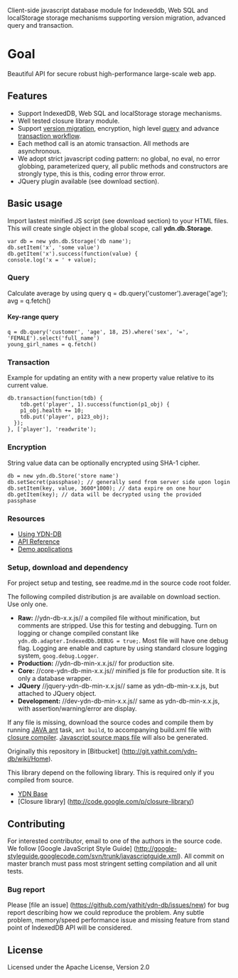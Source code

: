Client-side javascript database module for Indexeddb, Web SQL and localStorage storage mechanisms supporting version migration, advanced query and transaction.

# Goal 

Beautiful API for secure robust high-performance large-scale web app.

## Features

* Support IndexedDB, Web SQL and localStorage storage mechanisms.
* Well tested closure library module.
* Support [version migration](http://dev.yathit.com/ydn-db/using/schema.html), encryption, high level [query](http://dev.yathit.com/ydn-db/starting/query.html) and advance [transaction workflow](http://dev.yathit.com/ydn-db/starting/transaction.html).
* Each method call is an atomic transaction. All methods are asynchronous.
* We adopt strict javascript coding pattern: no global, no eval, no error globbing, parameterized query, all public methods and constructors are strongly type, this is this, coding error throw error. 
* JQuery plugin available (see download section).

## Basic usage 

Import lastest minified JS script (see download section) to your HTML files. This will create single object in the global scope, call **ydn.db.Storage**.

    var db = new ydn.db.Storage('db name');
    db.setItem('x', 'some value')
    db.getItem('x').success(function(value) {
    console.log('x = ' + value);


### Query 
Calculate average by using query
    q = db.query('customer').average('age');
    avg = q.fetch()

#### Key-range query 
    q = db.query('customer', 'age', 18, 25).where('sex', '=', 'FEMALE').select('full_name')
    young_girl_names = q.fetch()

### Transaction 

Example for updating an entity with a new property value relative to its current value.

    db.transaction(function(tdb) {
        tdb.get('player', 1).success(function(p1_obj) {
        p1_obj.health += 10;
        tdb.put('player', p123_obj);
      });
    }, ['player'], 'readwrite');

### Encryption 
String value data can be optionally encrypted using SHA-1 cipher. 

    db = new ydn.db.Store('store name')
    db.setSecret(passphase); // generally send from server side upon login
    db.setItem(key, value, 3600*1000); // data expire on one hour
    db.getItem(key); // data will be decrypted using the provided passphase

### Resources

* [Using YDN-DB](http://dev.yathit.com/ydn-db/using.html)
* [API Reference](http://dev.yathit.com/api-reference/ydn-db-storage.html)
* [Demo applications](http://dev.yathit.com/ydn-db/demos.html)


### Setup, download and dependency 
 
For project setup and testing, see readme.md in the source code root folder.

The following compiled distribution js are available on download section. Use only one.

* **Raw:** //ydn-db-x.x.js// a compiled file without minification, but comments are stripped. Use this for testing and debugging. Turn on logging or change compiled constant like `ydn.db.adapter.IndexedDb.DEBUG = true;`. Most file will have one debug flag. Logging are enable and capture by using standard closure logging system, `goog.debug.Logger`.
* **Production:** //ydn-db-min-x.x.js// for production site.  
* **Core:** //core-ydn-db-min-x.x.js// minified js file for production site. It is only a database wrapper. 
* **JQuery** //jquery-ydn-db-min-x.x.js// same as ydn-db-min-x.x.js, but attached to JQuery object.
* **Development:** //dev-ydn-db-min-x.x.js// same as ydn-db-min-x.x.js, with assertion/warning/error are display.

If any file is missing, download the source codes and compile them by running [JAVA ant](http://ant.apache.org/) task, `ant build`, to accompanying build.xml file with [closure compiler](https://developers.google.com/closure/compiler/). [Javascript source maps file](http://www.html5rocks.com/en/tutorials/developertools/sourcemaps/) will also be generated.  

Originally this repository in [Bitbucket] (http://git.yathit.com/ydn-db/wiki/Home).

This library depend on the following library. This is required only if you compiled from source.

* [YDN Base](http://git.yathit.com/ydn-base)
* [Closure library] (http://code.google.com/p/closure-library/)

## Contributing 

For interested contributor, email to one of the authors in the source code. We follow [Google JavaScript Style Guide] (http://google-styleguide.googlecode.com/svn/trunk/javascriptguide.xml). All commit on master branch must pass most stringent setting compilation and all unit tests.

### Bug report 

Please [file an issue] (https://github.com/yathit/ydn-db/issues/new) for bug report describing how we could reproduce the problem. Any subtle problem, memory/speed performance issue and missing feature from stand point of IndexedDB API will be considered.  

## License 

Licensed under the Apache License, Version 2.0 